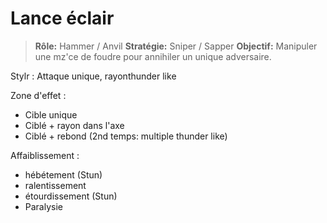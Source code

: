 # Lance éclair

> **Rôle:** Hammer / Anvil 
> **Stratégie:** Sniper / Sapper
> **Objectif:** Manipuler une mz'ce de foudre pour annihiler un unique adversaire. 

Stylr : Attaque unique,  rayonthunder like

Zone d'effet :
- Cible unique
- Ciblé + rayon dans l'axe
- Ciblé + rebond (2nd temps: multiple thunder like) 

Affaiblissement :
- hébétement (Stun) 
- ralentissement
- étourdissement (Stun) 
- Paralysie
